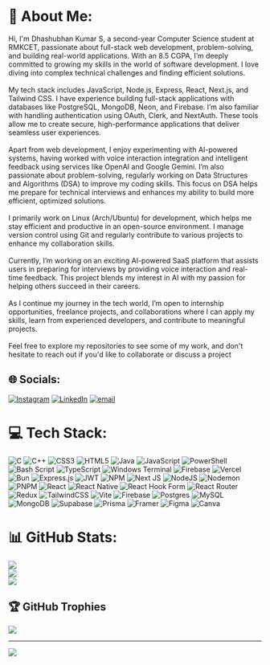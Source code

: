 # 💫 About Me:
Hi, I'm Dhashubhan Kumar S, a second-year Computer Science student at RMKCET, passionate about full-stack web development, problem-solving, and building real-world applications. With an 8.5 CGPA, I’m deeply committed to growing my skills in the world of software development. I love diving into complex technical challenges and finding efficient solutions.<br><br>My tech stack includes JavaScript, Node.js, Express, React, Next.js, and Tailwind CSS. I have experience building full-stack applications with databases like PostgreSQL, MongoDB, Neon, and Firebase. I’m also familiar with handling authentication using OAuth, Clerk, and NextAuth. These tools allow me to create secure, high-performance applications that deliver seamless user experiences.<br><br>Apart from web development, I enjoy experimenting with AI-powered systems, having worked with voice interaction integration and intelligent feedback using services like OpenAI and Google Gemini. I’m also passionate about problem-solving, regularly working on Data Structures and Algorithms (DSA) to improve my coding skills. This focus on DSA helps me prepare for technical interviews and enhances my ability to build more efficient, optimized solutions.<br><br>I primarily work on Linux (Arch/Ubuntu) for development, which helps me stay efficient and productive in an open-source environment. I manage version control using Git and regularly contribute to various projects to enhance my collaboration skills.<br><br>Currently, I’m working on an exciting AI-powered SaaS platform that assists users in preparing for interviews by providing voice interaction and real-time feedback. This project blends my interest in AI with my passion for helping others succeed in their careers.<br><br>As I continue my journey in the tech world, I’m open to internship opportunities, freelance projects, and collaborations where I can apply my skills, learn from experienced developers, and contribute to meaningful projects.<br><br>Feel free to explore my repositories to see some of my work, and don't hesitate to reach out if you'd like to collaborate or discuss a project


## 🌐 Socials:
[![Instagram](https://img.shields.io/badge/Instagram-%23E4405F.svg?logo=Instagram&logoColor=white)](https://instagram.com/dhashupersonal) [![LinkedIn](https://img.shields.io/badge/LinkedIn-%230077B5.svg?logo=linkedin&logoColor=white)](https://linkedin.com/in/dhashubhankumars) [![email](https://img.shields.io/badge/Email-D14836?logo=gmail&logoColor=white)](mailto:dhashupersonal@gmail.com) 

# 💻 Tech Stack:
![C](https://img.shields.io/badge/c-%2300599C.svg?style=for-the-badge&logo=c&logoColor=white) ![C++](https://img.shields.io/badge/c++-%2300599C.svg?style=for-the-badge&logo=c%2B%2B&logoColor=white) ![CSS3](https://img.shields.io/badge/css3-%231572B6.svg?style=for-the-badge&logo=css3&logoColor=white) ![HTML5](https://img.shields.io/badge/html5-%23E34F26.svg?style=for-the-badge&logo=html5&logoColor=white) ![Java](https://img.shields.io/badge/java-%23ED8B00.svg?style=for-the-badge&logo=openjdk&logoColor=white) ![JavaScript](https://img.shields.io/badge/javascript-%23323330.svg?style=for-the-badge&logo=javascript&logoColor=%23F7DF1E) ![PowerShell](https://img.shields.io/badge/PowerShell-%235391FE.svg?style=for-the-badge&logo=powershell&logoColor=white) ![Bash Script](https://img.shields.io/badge/bash_script-%23121011.svg?style=for-the-badge&logo=gnu-bash&logoColor=white) ![TypeScript](https://img.shields.io/badge/typescript-%23007ACC.svg?style=for-the-badge&logo=typescript&logoColor=white) ![Windows Terminal](https://img.shields.io/badge/Windows%20Terminal-%234D4D4D.svg?style=for-the-badge&logo=windows-terminal&logoColor=white) ![Firebase](https://img.shields.io/badge/firebase-%23039BE5.svg?style=for-the-badge&logo=firebase) ![Vercel](https://img.shields.io/badge/vercel-%23000000.svg?style=for-the-badge&logo=vercel&logoColor=white) ![Bun](https://img.shields.io/badge/Bun-%23000000.svg?style=for-the-badge&logo=bun&logoColor=white) ![Express.js](https://img.shields.io/badge/express.js-%23404d59.svg?style=for-the-badge&logo=express&logoColor=%2361DAFB) ![JWT](https://img.shields.io/badge/JWT-black?style=for-the-badge&logo=JSON%20web%20tokens) ![NPM](https://img.shields.io/badge/NPM-%23CB3837.svg?style=for-the-badge&logo=npm&logoColor=white) ![Next JS](https://img.shields.io/badge/Next-black?style=for-the-badge&logo=next.js&logoColor=white) ![NodeJS](https://img.shields.io/badge/node.js-6DA55F?style=for-the-badge&logo=node.js&logoColor=white) ![Nodemon](https://img.shields.io/badge/NODEMON-%23323330.svg?style=for-the-badge&logo=nodemon&logoColor=%BBDEAD) ![PNPM](https://img.shields.io/badge/pnpm-%234a4a4a.svg?style=for-the-badge&logo=pnpm&logoColor=f69220) ![React](https://img.shields.io/badge/react-%2320232a.svg?style=for-the-badge&logo=react&logoColor=%2361DAFB) ![React Native](https://img.shields.io/badge/react_native-%2320232a.svg?style=for-the-badge&logo=react&logoColor=%2361DAFB) ![React Hook Form](https://img.shields.io/badge/React%20Hook%20Form-%23EC5990.svg?style=for-the-badge&logo=reacthookform&logoColor=white) ![React Router](https://img.shields.io/badge/React_Router-CA4245?style=for-the-badge&logo=react-router&logoColor=white) ![Redux](https://img.shields.io/badge/redux-%23593d88.svg?style=for-the-badge&logo=redux&logoColor=white) ![TailwindCSS](https://img.shields.io/badge/tailwindcss-%2338B2AC.svg?style=for-the-badge&logo=tailwind-css&logoColor=white) ![Vite](https://img.shields.io/badge/vite-%23646CFF.svg?style=for-the-badge&logo=vite&logoColor=white) ![Firebase](https://img.shields.io/badge/firebase-a08021?style=for-the-badge&logo=firebase&logoColor=ffcd34) ![Postgres](https://img.shields.io/badge/postgres-%23316192.svg?style=for-the-badge&logo=postgresql&logoColor=white) ![MySQL](https://img.shields.io/badge/mysql-4479A1.svg?style=for-the-badge&logo=mysql&logoColor=white) ![MongoDB](https://img.shields.io/badge/MongoDB-%234ea94b.svg?style=for-the-badge&logo=mongodb&logoColor=white) ![Supabase](https://img.shields.io/badge/Supabase-3ECF8E?style=for-the-badge&logo=supabase&logoColor=white) ![Prisma](https://img.shields.io/badge/Prisma-3982CE?style=for-the-badge&logo=Prisma&logoColor=white) ![Framer](https://img.shields.io/badge/Framer-black?style=for-the-badge&logo=framer&logoColor=blue) ![Figma](https://img.shields.io/badge/figma-%23F24E1E.svg?style=for-the-badge&logo=figma&logoColor=white) ![Canva](https://img.shields.io/badge/Canva-%2300C4CC.svg?style=for-the-badge&logo=Canva&logoColor=white)
# 📊 GitHub Stats:
![](https://github-readme-stats.vercel.app/api?username=DhashubhanKumar&theme=nord&hide_border=true&include_all_commits=true&count_private=true)<br/>
![](https://nirzak-streak-stats.vercel.app/?user=DhashubhanKumar&theme=nord&hide_border=true)<br/>
![](https://github-readme-stats.vercel.app/api/top-langs/?username=DhashubhanKumar&theme=nord&hide_border=true&include_all_commits=true&count_private=true&layout=compact)

## 🏆 GitHub Trophies
![](https://github-profile-trophy.vercel.app/?username=DhashubhanKumar&theme=radical&no-frame=false&no-bg=true&margin-w=4)

---
[![](https://visitcount.itsvg.in/api?id=DhashubhanKumar&icon=0&color=0)](https://visitcount.itsvg.in)

<!-- Proudly created with GPRM ( https://gprm.itsvg.in ) -->
